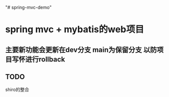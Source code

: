 "# spring-mvc-demo" 
# spring mvc + mybatis的web项目
## 主要新功能会更新在dev分支 main为保留分支 以防项目写怀进行rollback
## TODO
shiro的整合